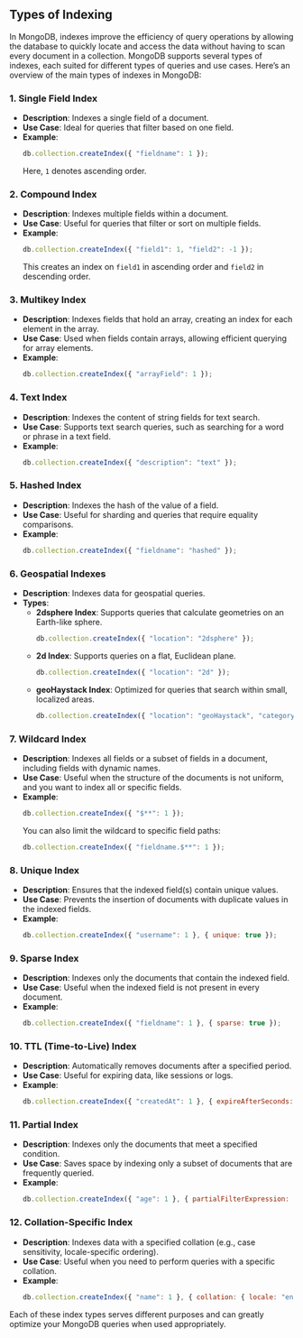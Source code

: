 ## Types of Indexing

In MongoDB, indexes improve the efficiency of query operations by allowing the database to quickly locate and access the data without having to scan every document in a collection. MongoDB supports several types of indexes, each suited for different types of queries and use cases. Here’s an overview of the main types of indexes in MongoDB:

### 1. **Single Field Index**
   - **Description**: Indexes a single field of a document.
   - **Use Case**: Ideal for queries that filter based on one field.
   - **Example**:
     ```javascript
     db.collection.createIndex({ "fieldname": 1 });
     ```
     Here, `1` denotes ascending order.

### 2. **Compound Index**
   - **Description**: Indexes multiple fields within a document.
   - **Use Case**: Useful for queries that filter or sort on multiple fields.
   - **Example**:
     ```javascript
     db.collection.createIndex({ "field1": 1, "field2": -1 });
     ```
     This creates an index on `field1` in ascending order and `field2` in descending order.

### 3. **Multikey Index**
   - **Description**: Indexes fields that hold an array, creating an index for each element in the array.
   - **Use Case**: Used when fields contain arrays, allowing efficient querying for array elements.
   - **Example**:
     ```javascript
     db.collection.createIndex({ "arrayField": 1 });
     ```

### 4. **Text Index**
   - **Description**: Indexes the content of string fields for text search.
   - **Use Case**: Supports text search queries, such as searching for a word or phrase in a text field.
   - **Example**:
     ```javascript
     db.collection.createIndex({ "description": "text" });
     ```

### 5. **Hashed Index**
   - **Description**: Indexes the hash of the value of a field.
   - **Use Case**: Useful for sharding and queries that require equality comparisons.
   - **Example**:
     ```javascript
     db.collection.createIndex({ "fieldname": "hashed" });
     ```

### 6. **Geospatial Indexes**
   - **Description**: Indexes data for geospatial queries.
   - **Types**:
     - **2dsphere Index**: Supports queries that calculate geometries on an Earth-like sphere.
       ```javascript
       db.collection.createIndex({ "location": "2dsphere" });
       ```
     - **2d Index**: Supports queries on a flat, Euclidean plane.
       ```javascript
       db.collection.createIndex({ "location": "2d" });
       ```
     - **geoHaystack Index**: Optimized for queries that search within small, localized areas.
       ```javascript
       db.collection.createIndex({ "location": "geoHaystack", "category": 1 }, { bucketSize: 1 });
       ```

### 7. **Wildcard Index**
   - **Description**: Indexes all fields or a subset of fields in a document, including fields with dynamic names.
   - **Use Case**: Useful when the structure of the documents is not uniform, and you want to index all or specific fields.
   - **Example**:
     ```javascript
     db.collection.createIndex({ "$**": 1 });
     ```
     You can also limit the wildcard to specific field paths:
     ```javascript
     db.collection.createIndex({ "fieldname.$**": 1 });
     ```

### 8. **Unique Index**
   - **Description**: Ensures that the indexed field(s) contain unique values.
   - **Use Case**: Prevents the insertion of documents with duplicate values in the indexed fields.
   - **Example**:
     ```javascript
     db.collection.createIndex({ "username": 1 }, { unique: true });
     ```

### 9. **Sparse Index**
   - **Description**: Indexes only the documents that contain the indexed field.
   - **Use Case**: Useful when the indexed field is not present in every document.
   - **Example**:
     ```javascript
     db.collection.createIndex({ "fieldname": 1 }, { sparse: true });
     ```

### 10. **TTL (Time-to-Live) Index**
   - **Description**: Automatically removes documents after a specified period.
   - **Use Case**: Useful for expiring data, like sessions or logs.
   - **Example**:
     ```javascript
     db.collection.createIndex({ "createdAt": 1 }, { expireAfterSeconds: 3600 });
     ```

### 11. **Partial Index**
   - **Description**: Indexes only the documents that meet a specified condition.
   - **Use Case**: Saves space by indexing only a subset of documents that are frequently queried.
   - **Example**:
     ```javascript
     db.collection.createIndex({ "age": 1 }, { partialFilterExpression: { "age": { $gte: 18 } } });
     ```

### 12. **Collation-Specific Index**
   - **Description**: Indexes data with a specified collation (e.g., case sensitivity, locale-specific ordering).
   - **Use Case**: Useful when you need to perform queries with a specific collation.
   - **Example**:
     ```javascript
     db.collection.createIndex({ "name": 1 }, { collation: { locale: "en", strength: 2 } });
     ```

Each of these index types serves different purposes and can greatly optimize your MongoDB queries when used appropriately.
